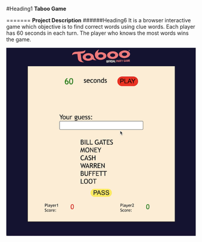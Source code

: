 #Heading1
__Taboo Game__

=======
__Project Description__
######Heading6
It is a browser interactive game which objective is to find correct words using clue words. Each player has 60 seconds in each turn. The player who knows the most words wins the game. 

![Taboo!](pic01.jpg)

